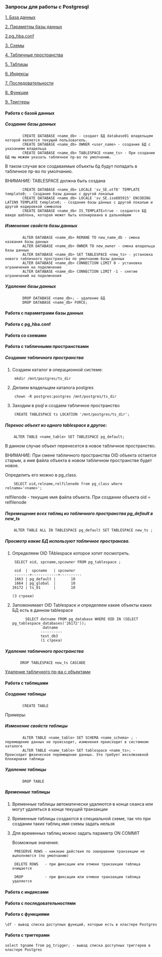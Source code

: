 ### Запросы для работы с Postgresql 
[1. База данных](https://github.com/Aleksey-10081967/Postgresql-study/blob/main/psql_query/readme.md#Работа-с-базой-данных)

[2. Параметры базы данных](https://github.com/Aleksey-10081967/Postgresql-study/blob/main/psql_query/readme.md#Работа-с-Параметрами-базы-данных)

[2.pg_hba.conf](https://github.com/Aleksey-10081967/Postgresql-study/blob/main/psql_query/readme.md#Работа-с-pg_hba.conf)

[3. Схемы](https://github.com/Aleksey-10081967/Postgresql-study/blob/main/psql_query/readme.md#Работа-со-схемами)

[4. Табличные пространства](https://github.com/Aleksey-10081967/Postgresql-study/blob/main/psql_query/readme.md#Работа-с-табличными-пространствами)

[5. Таблицы](https://github.com/Aleksey-10081967/Postgresql-study/blob/main/psql_query/readme.md#Работа-с-таблицами)

[6. Индексы](https://github.com/Aleksey-10081967/Postgresql-study/blob/main/psql_query/readme.md#Работа-с-индексами)

[7. Последовательности](https://github.com/Aleksey-10081967/Postgresql-study/blob/main/psql_query/readme.md#Работа-с-последовательностями)

[8. Функции](https://github.com/Aleksey-10081967/Postgresql-study/blob/main/psql_query/readme.md#Работа-с-функциями)

[9. Триггеры](https://github.com/Aleksey-10081967/Postgresql-study/blob/main/psql_query/readme.md#Работа-с-триггерами)

#### Работа с базой данных

##### Создание базы данных
            CREATE DATABASE <name_db> - создает БД database01 владельцем которой является текущий пользователь.
            CREATE DATABASE <name_db> OWNER <user_name> - создание БД с указанием владельца
            CREATE DATABASE <name_db> TABLESPACE <name_ts> - При создании БД мы можем указать табличное пр-во по умолчанию.
            
В таком случае все создаваемые объекты бд будут попадать в табличное пр-во по умолчанию. 

ВНИМАНИЕ: TABLESPACE должна быть создана
            
            CREATE DATABASE <name_db> LOCALE 'sv_SE.utf8' TEMPLATE template0; - Создание базы данных с другой локалью
            CREATE DATABASE <name_db> LOCALE 'sv_SE.iso885915' ENCODING LATIN9 TEMPLATE template0; - cоздание базы данных с другой локалью и другой кодировкой символов
            CREATE DATABASE <name_db> IS_TEMPLATE=true - создается БД ввиде шаблона, которая может быть клонирована в дальнейшем

##### Изменение свойств базы данных

            ALTER DATABASE <name_db> REMANE TO new_name_db - смена названия базы данных
            ALTER DATABASE <name_db> OWNER TO new_owner - смена владельца базы данных
            ALTER DATABASE <name_db> SET TABLESPACE <new_ts> - установка нового табличного пространства по умолчанию базы данных
            ALTER DATABASE <name_db> CONNECTION LIMIT 0 - установка ограничения на подключение
            ALTER DATABASE <name_db> CONNECTION LIMIT -1 - снятие ограничений на подключения
            
##### Удаление базы данных
            DROP DATABASE <name_db>; - удаление БД
            DROP DATABASE <name_db> FORCE;


#### Работа с параметрами базы данных

#### Работа с pg_hba.conf

#### Работа со схемами

#### Работа с табличными пространствами

##### Создание табличного пространства
1. Создаем каталог в операционной системе:
        
        mkdir /mnt/postgres/ts_dir
  
2. Делаем владельцем каталога postgres

        chown -R postgres:postgres /mnt/postgres/ts_dir

3. Заходим в psql и создаем табличное пространство

        CREATE TABLESPACE ts LOCATION '/mnt/postgres/ts_dir';
        
 
##### Перенос объект из одного tablespace в другое:

        ALTER TABLE <name_table> SET TABLESPACE pg_default;
    
В данном случае объект перенесется в новое табличное пространство.

ВНИМАНИЕ:
При смене табличного пространства OID объекта остается старым, а имя файла объекта в новом табличном пространстве будет новое.

Определить его можно в pg_class.

        SELECT oid,relname,relfilenode from pg_class where relname='<name>';

relfilenode - текущие имя файла объекта.
При создании объекта oid = relfilenode

##### Перемещение всех таблиц из табличного пространства pg_default в new_ts

        ALTER TABLE ALL IN TABLESPACE pg_default SET TABLESPACE new_ts ; 
        
##### Просмотр какие БД используют табличное пространсва.

1. Определяем OID TAblespace которое хотит посмотреть.

        SELECT oid, spcname,spcowner FROM pg_tablespace ;
        
        oid  |  spcname   | spcowner 
        -------+------------+----------
        1663 | pg_default |       10
        1664 | pg_global  |       10
       26172 | ts_01      |       10
       
       (3 строки)

2. Запомонимает OID Tablespace и определяем какие объекты каких БД есть в данном tablespace

             SELECT datname FROM pg_database WHERE OID IN (SELECT pg_tablespace_databases('26172'));
                     datname  
                    ----------
                    test_db3
                    (1 строка)
 
##### Удаление табличного пространства

           DROP TABLESPACE new_ts CASCADE 

[Удаление табличного пр-ва с объектами](https://github.com/Aleksey-10081967/Postgresql-study/blob/main/psql_query/tbs/drop_tablespace.md)

#### Работа с таблицами
##### Создание таблицы
            CREATE TABLE
Примеры:
##### Изменение свойств таблицы
            ALTER TABLE <name_table> SET SCHEMA <name_schema> ; - перемещение данных не происходит, изменения происходит в системном каталоге
            ALTER TABLE <name_table> SET tablespace <name_ts>; - Происходит физическое перемещение данных. Это требует иксклюзивной блокировки таблицы

##### Удаление таблицы
            DROP TABLE
               
##### Временные таблицы

1. Временные таблицы автоматически удаляются в конце сеанса или могут удаляться в конце текущей транзакции

2. Временные таблицы создаются в специальной схеме, так что при создании таких таблиц имя схемы задать нельзя

3. Для временных таблиц можно задать параметр ON COMMIT
 
     Возможные значения:
     
        PRESERVE ROWS - никакие действия по завершении транзакции не выполняются (по умолчанию)
        
        DELETE ROWS   - при фиксации или отмене транзакции таблица очищается
        
        DROP          - при фиксации или отмене транзакции таблица удаляется    


#### Работа с индексами

#### Работа с последовательностями

#### Работа с функциями

    \df - вывод списка доступных функций, которые есть в кластере Postgres


#### Работа с триггерами

    select tgname from pg_trigger; - вывод списка доступных триггеров в кластере Postgres

